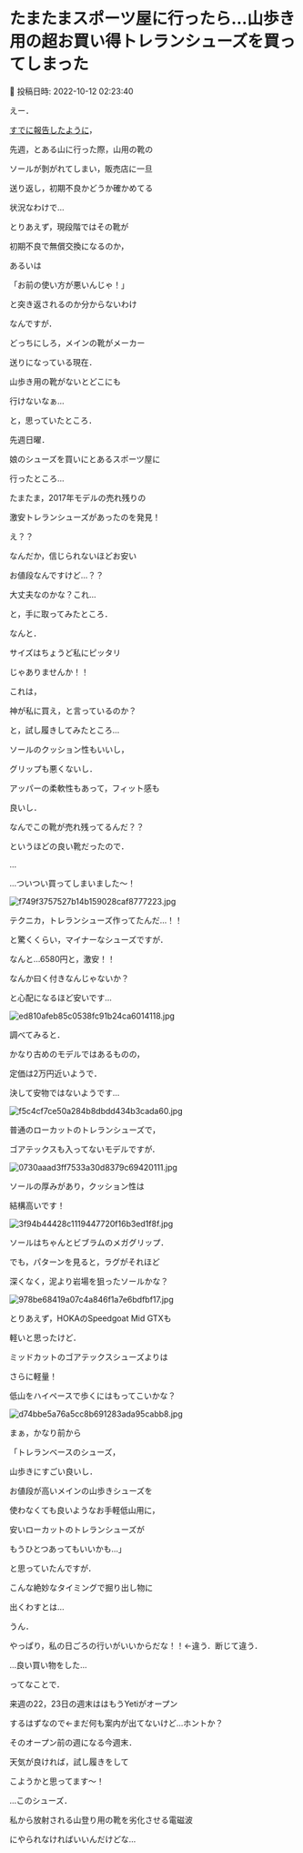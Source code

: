 # たまたまスポーツ屋に行ったら…山歩き用の超お買い得トレランシューズを買ってしまった

📅 投稿日時: 2022-10-12 02:23:40

えー．


[すでに報告したように](eeb5ae14fe16748a6d9b2d8f1a814b82d.md)，


先週，とある山に行った際，山用の靴の


ソールが剝がれてしまい，販売店に一旦


送り返し，初期不良かどうか確かめてる


状況なわけで…





とりあえず，現段階ではその靴が


初期不良で無償交換になるのか，


あるいは


「お前の使い方が悪いんじゃ！」


と突き返されるのか分からないわけ


なんですが．





どっちにしろ，メインの靴がメーカー


送りになっている現在．


山歩き用の靴がないとどこにも


行けないなぁ…


と，思っていたところ．





先週日曜．


娘のシューズを買いにとあるスポーツ屋に


行ったところ…


たまたま，2017年モデルの売れ残りの


激安トレランシューズがあったのを発見！





え？？


なんだか，信じられないほどお安い


お値段なんですけど…？？


大丈夫なのかな？これ…





と，手に取ってみたところ．


なんと．


サイズはちょうど私にピッタリ


じゃありませんか！！





これは，


神が私に買え，と言っているのか？


と，試し履きしてみたところ…


ソールのクッション性もいいし，


グリップも悪くないし．


アッパーの柔軟性もあって，フィット感も


良いし．


なんでこの靴が売れ残ってるんだ？？


というほどの良い靴だったので．





…


…ついつい買ってしまいました～！




![f749f3757527b14b159028caf8777223.jpg](images/f749f3757527b14b159028caf8777223.jpg)







テクニカ，トレランシューズ作ってたんだ…！！


と驚くくらい，マイナーなシューズですが．


なんと…6580円と，激安！！


なんか曰く付きなんじゃないか？


と心配になるほど安いです…




![ed810afeb85c0538fc91b24ca6014118.jpg](images/ed810afeb85c0538fc91b24ca6014118.jpg)







調べてみると．


かなり古めのモデルではあるものの，


定価は2万円近いようで．


決して安物ではないようです…




![f5c4cf7ce50a284b8dbdd434b3cada60.jpg](images/f5c4cf7ce50a284b8dbdd434b3cada60.jpg)







普通のローカットのトレランシューズで，


ゴアテックスも入ってないモデルですが．




![0730aaad3ff7533a30d8379c69420111.jpg](images/0730aaad3ff7533a30d8379c69420111.jpg)







ソールの厚みがあり，クッション性は


結構高いです！




![3f94b44428c1119447720f16b3ed1f8f.jpg](images/3f94b44428c1119447720f16b3ed1f8f.jpg)







ソールはちゃんとビブラムのメガグリップ．


でも，パターンを見ると，ラグがそれほど


深くなく，泥より岩場を狙ったソールかな？




![978be68419a07c4a846f1a7e6bdfbf17.jpg](images/978be68419a07c4a846f1a7e6bdfbf17.jpg)







とりあえず，HOKAのSpeedgoat Mid GTXも


軽いと思ったけど．


ミッドカットのゴアテックスシューズよりは


さらに軽量！


低山をハイペースで歩くにはもってこいかな？




![d74bbe5a76a5cc8b691283ada95cabb8.jpg](images/d74bbe5a76a5cc8b691283ada95cabb8.jpg)







まぁ，かなり前から


「トレランベースのシューズ，


山歩きにすごい良いし．


お値段が高いメインの山歩きシューズを


使わなくても良いようなお手軽低山用に，


安いローカットのトレランシューズが


もうひとつあってもいいかも…」


と思っていたんですが．





こんな絶妙なタイミングで掘り出し物に


出くわすとは…


うん．


やっぱり，私の日ごろの行いがいいからだな！！←違う．断じて違う．





…良い買い物をした…





ってなことで．


来週の22，23日の週末ははもうYetiがオープン


するはずなので←まだ何も案内が出てないけど…ホントか？





そのオープン前の週になる今週末．


天気が良ければ，試し履きをして


こようかと思ってます～！





…このシューズ．


私から放射される山登り用の靴を劣化させる電磁波


にやられなければいいんだけどな…
